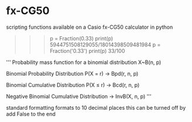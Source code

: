 # fx-CG50
scripting functions available on a Casio fx-CG50 calculator in python


>>> p = Fraction(0.33)
>>> print(p)
5944751508129055/18014398509481984
>>> p = Fraction('0.33')
>>> print(p)
33/100

'''
Probability mass function for a binomial distribution
X~B(n, p)

Binomial Probability Distribution
P(X = r)   →   Bpd(r, n, p)

Binomial Cumulative Distribution
P(X ≤ r)   →   Bcd(r, n, p)

Negative Binomial Cumulative Distribution
           →   InvB(X, n, p)
'''

standard formatting formats to 10 decimal places
this can be turned off by add False to the end

